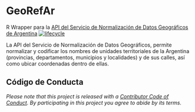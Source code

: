 # GeoRefAr
R Wrapper para la [API del Servicio de Normalización de Datos Geográficos de Argentina](https://georef-ar-api.readthedocs.io/es/latest/)
[![lifecycle](https://img.shields.io/badge/lifecycle-experimental-orange.svg)](https://www.tidyverse.org/lifecycle/#experimental)

La API del Servicio de Normalización de Datos Geográficos, permite normalizar y codificar los nombres de unidades territoriales de la Argentina (provincias, departamentos, municipios y localidades) y de sus calles, así como ubicar coordenadas dentro de ellas.


## Código de Conducta
*Please note that this project is released with a [Contributor Code of Conduct](CODE_OF_CONDUCT.md). By participating in this project you agree to abide by its terms.*
